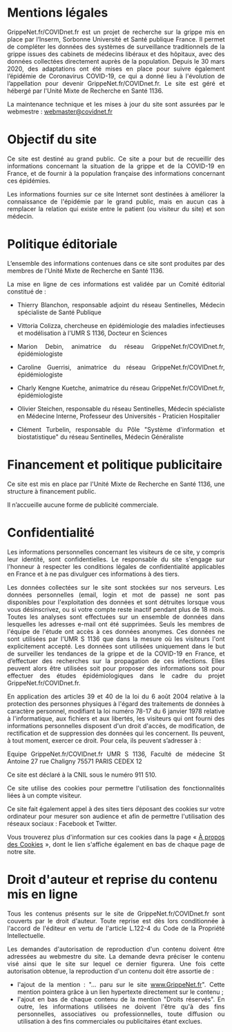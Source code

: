 # Mentions légales

<div class="py-2" style="text-align: justify;text-justify: inter-word;">
GrippeNet.fr/COVIDnet.fr est un projet de recherche sur la grippe mis en place par l’Inserm, Sorbonne Université et Santé publique France. Il permet de compléter les données des systèmes de surveillance traditionnels de la grippe issues des cabinets de médecins libéraux et des hôpitaux, avec des données collectées directement auprès de la population. Depuis le 30 mars 2020, des adaptations ont été mises en place pour suivre également l’épidémie de Coronavirus COVID-19, ce qui a donné lieu à l'évolution de l’appellation pour devenir GrippeNet.fr/COVIDnet.fr. Le site est géré et hébergé par l'Unité Mixte de Recherche en Santé 1136.

La maintenance technique et les mises à jour du site sont assurées par le webmestre : webmaster@covidnet.fr

</div>

# Objectif du site
<div class="py-2" style="text-align: justify;text-justify: inter-word;">
Ce site est destiné au grand public. Ce site a pour but de recueillir des informations concernant la situation de la grippe et de la COVID-19 en France, et de fournir à la population française des informations concernant ces épidémies.

Les informations fournies sur ce site Internet sont destinées à améliorer la connaissance de l'épidémie par le grand public, mais en aucun cas à remplacer la relation qui existe entre le patient (ou visiteur du site) et son médecin.
</div>

# Politique éditoriale
<div class="py-2" style="text-align: justify;text-justify: inter-word;">
L’ensemble des informations contenues dans ce site sont produites par des membres de l'Unité Mixte de Recherche en Santé 1136.

La mise en ligne de ces informations est validée par un Comité éditorial constitué de :

- Thierry Blanchon, responsable adjoint du réseau Sentinelles, Médecin spécialiste de Santé Publique

- Vittoria Colizza, chercheuse en épidémiologie des maladies infectieuses et modélisation à l'UMR S 1136, Docteur en Sciences

- Marion Debin, animatrice du réseau GrippeNet.fr/COVIDnet.fr, épidémiologiste

- Caroline Guerrisi, animatrice du réseau GrippeNet.fr/COVIDnet.fr, épidémiologiste

- Charly Kengne Kuetche, animatrice du réseau GrippeNet.fr/COVIDnet.fr, épidémiologiste

- Olivier Steichen, responsable du réseau Sentinelles, Médecin spécialiste en Médecine Interne, Professeur des Universités - Praticien Hospitalier

- Clément Turbelin, responsable du Pôle "Système d'information et biostatistique" du réseau Sentinelles, Médecin Généraliste
</div>

# Financement et politique publicitaire
<div class="py-2" style="text-align: justify;text-justify: inter-word;">
Ce site est mis en place par l'Unité Mixte de Recherche en Santé 1136, une structure à financement public.

Il n’accueille aucune forme de publicité commerciale.
</div>

# Confidentialité
<div class="py-2" style="text-align: justify;text-justify: inter-word;">
Les informations personnelles concernant les visiteurs de ce site, y compris leur identité, sont confidentielles. Le responsable du site s'engage sur l'honneur à respecter les conditions légales de confidentialité applicables en France et à ne pas divulguer ces informations à des tiers.

Les données collectées sur le site sont stockées sur nos serveurs. Les données personnelles (email, login et mot de passe) ne sont pas disponibles pour l'exploitation des données et sont détruites lorsque vous vous désinscrivez, ou si votre compte reste inactif pendant plus de 18 mois. Toutes les analyses sont effectuées sur un ensemble de données dans lesquelles les adresses e-mail ont été supprimées. Seuls les membres de l'équipe de l'étude ont accès à ces données anonymes. Ces données ne sont utilisées par l'UMR S 1136 que dans la mesure où les visiteurs l'ont explicitement accepté. Les données sont utilisées uniquement dans le but de surveiller les tendances de la grippe et de la COVID-19 en France, et d’effectuer des recherches sur la propagation de ces infections. Elles peuvent alors être utilisées soit pour proposer des informations soit pour effectuer des études épidémiologiques dans le cadre du projet  GrippeNet.fr/COVIDnet.fr.

En application des articles 39 et 40 de la loi du 6 août 2004 relative à la protection des personnes physiques à l'égard des traitements de données à caractère personnel, modifiant la loi numéro 78-17 du 6 janvier 1978 relative à l'informatique, aux fichiers et aux libertés, les visiteurs qui ont fourni des informations personnelles disposent d'un droit d'accès, de modification, de rectification et de suppression des données qui les concernent. Ils peuvent, à tout moment, exercer ce droit. Pour cela, ils peuvent s’adresser à :

Equipe GrippeNet.fr/COVIDnet.fr
UMR S 1136, Faculté de médecine St Antoine
27 rue Chaligny
75571 PARIS CEDEX 12

Ce site est déclaré à la CNIL sous le numéro 911 510.

Ce site utilise des cookies pour permettre l'utilisation des fonctionnalités liées à un compte visiteur.

Ce site fait également appel à des sites tiers déposant des cookies sur votre ordinateur pour mesurer son audience et afin de permettre l'utilisation des réseaux sociaux : Facebook et Twitter. 

Vous trouverez plus d'information sur ces cookies dans la page « <a href="/cookies">À propos des Cookies</a> », dont le lien s'affiche également en bas de chaque page de notre site.
</div>

# Droit d'auteur et reprise du contenu mis en ligne
<div class="py-2" style="text-align: justify;text-justify: inter-word;">
Tous les contenus présents sur le site de GrippeNet.fr/COVIDnet.fr sont couverts par le droit d'auteur. Toute reprise est dès lors conditionnée à l'accord de l'éditeur en vertu de l'article L.122-4 du Code de la Propriété Intellectuelle.

Les demandes d'autorisation de reproduction d'un contenu doivent être adressées au webmestre du site. La demande devra préciser le contenu visé ainsi que le site sur lequel ce dernier figurera. Une fois cette autorisation obtenue, la reproduction d'un contenu doit être assortie de :

- l'ajout de la mention : "... paru sur le site www.GrippeNet.fr". Cette mention pointera grâce à un lien hypertexte directement sur le contenu ;
- l'ajout en bas de chaque contenu de la mention "Droits réservés".
En outre, les informations utilisées ne doivent l'être qu'à des fins personnelles, associatives ou professionnelles, toute diffusion ou utilisation à des fins commerciales ou publicitaires étant exclues.
</div>
